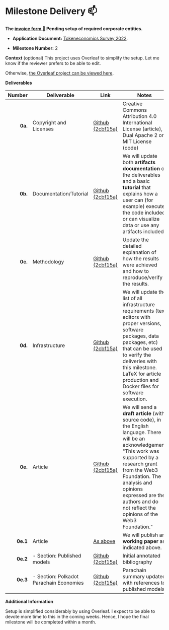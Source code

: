 # Milestone Delivery :mailbox:

**The [invoice form :pencil:](https://docs.google.com/forms/d/e/1FAIpQLSfmNYaoCgrxyhzgoKQ0ynQvnNRoTmgApz9NrMp-hd8mhIiO0A/viewform) Pending setup of required corporate entities.**

* **Application Document:** [Tokeneconomics Survey 2022](https://github.com/w3f/Grants-Program/blob/master/applications/tokenomics-survey-2022.md).

* **Milestone Number:** 2

**Context** (optional)
This project uses Overleaf to simplify the setup.
Let me know if the reviewer prefers to be able to edit.

Otherwise, [the Overleaf project can be viewed here](https://www.overleaf.com/read/wpwkmcztmytd).

**Deliverables**

| Number     | Deliverable                              | Link                                                                                                           | Notes         |
| -----:     | -----------                              | -------------                                                                                                  | ------------- |
| **0a.**    | Copyright and Licenses                   | [Github (2cbf15a)](https://github.com/taqtiqa-mark/tokenomics-survey-2022/blob/2cbf15a/LICENSE)                | Creative Commons Attribution 4.0 International License (article), Dual Apache 2 or MIT License (code) |
| **0b.**    | Documentation/Tutorial                   | [Github (2cbf15a)](https://github.com/taqtiqa-mark/tokenomics-survey-2022/blob/2cbf15a/README.md)              | We will update both **artifacts documentation** of the deliverables and a basic **tutorial** that explains how a user can (for example) execute the code included or can visualize data or use any artifacts included. |
| **0c.**    | Methodology                              | [Github (2cbf15a)](https://github.com/taqtiqa-mark/tokenomics-survey-2022/blob/2cbf15a/main.tex#L675)          | Update the detailed explanation of how the results were achieved and how to reproduce/verify the results. |
| **0d.**    | Infrastructure                           | [Github (2cbf15a)](https://github.com/taqtiqa-mark/tokenomics-survey-2022/blob/2cbf15a/README.md#build-pdf)    | We will update the list of all infrastructure requirements (text editors with proper versions, software packages, data packages, etc) that can be used to verify the deliveries with this milestone. LaTeX for article production and Docker files for software execution. |
| **0e.**    | Article                                  | [Github (2cbf15a)](https://raw.githubusercontent.com/taqtiqa-mark/tokenomics-survey-2022/main/milestones/milestone_2.pdf) | We will send a **draft article** (with source code), in the English language. There will be an acknowledgement "This work was supported by a research grant from the Web3 Foundation. The analysis and opinions expressed are the authors and do not reflect the opinions of the Web3 Foundation."|
| **0e.1**   | Article                                  | [As above](https://raw.githubusercontent.com/taqtiqa-mark/tokenomics-survey-2022/main/milestones/milestone_2.pdf) | We will publish an **working paper** as indicated above. |
| **0e.2**   |  - Section: Published models             | [Github (2cbf15a)](https://github.com/taqtiqa-mark/tokenomics-survey-2022/blob/2cbf15a/annotated_bibliography.bib)          | Initial annotated bibliography |
| **0e.3**   |  - Section: Polkadot Parachain Economies | [Github (2cbf15a)](https://github.com/taqtiqa-mark/tokenomics-survey-2022/blob/2cbf15a/main.tex#L278)          | Parachain summary updated with references to published models |

**Additional Information**

Setup is simplified considerably by using Overleaf.
I expect to be able to devote more time to this in the coming weeks.
Hence, I hope the final milestone will be completed within a month.
